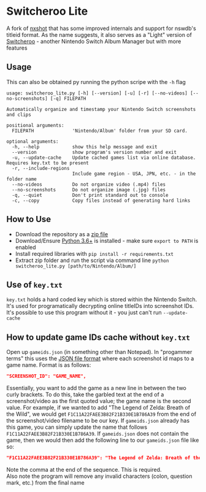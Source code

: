 # Switcheroo Lite

A fork of [nxshot](https://github.com/s1cp/nxshot) that has some improved internals and support for nswdb's titleid format.
As the name suggests, it also serves as a "Light" version of [Switcheroo](https://github.com/Tyler-A/Switcheroo) - another Nintendo Switch Album Manager but with more features

## Usage

This can also be obtained py running the python scripe with the `-h` flag

```text
usage: switcheroo_lite.py [-h] [--version] [-u] [-r] [--no-videos] [--no-screenshots] [-q] FILEPATH

Automatically organize and timestamp your Nintendo Switch screenshots and clips

positional arguments:
  FILEPATH              'Nintendo/Album' folder from your SD card.

optional arguments:
  -h, --help            show this help message and exit
  --version             show program's version number and exit
  -u, --update-cache    Update cached games list via online database. Requires key.txt to be present
  -r, --include-regions
                        Include game region - USA, JPN, etc. - in the folder name
  --no-videos           Do not organize video (.mp4) files
  --no-screenshots      Do not organize image (.jpg) files
  -q, --quiet           Don't print standard out to console
  -c, --copy            Copy files instead of generating hard links
  ```

## How to Use

- Download the repository as a [zip file](https://github.com/dmynerd78/switcheroo-lite/archive/master.zip)
- Download/Ensure [Python 3.6+](https://www.python.org/downloads/) is installed - make sure `export to PATH` is enabled
- Install required libraries with `pip install -r requirements.txt`
- Extract zip folder and run the script via command line `python switcheroo_lite.py [path/to/Nintendo/Album/]`

## Use of `key.txt`

`key.txt` holds a hard coded key which is stored within the Nintendo Switch. It's used for programatically decrypting online titleIDs into screenshot IDs. It's possible to use this program without it - you just can't run `--update-cache`

## How to update game IDs cache without `key.txt`

Open up `gameids.json` (in something other than Notepad). In "progammer terms" this uses the [JSON file format](https://www.w3schools.com/whatis/whatis_json.asp) where each screenshot id maps to a game name. Format is as follows:

```json
"SCREENSHOT_ID": "GAME_NAME",
```

Essentially, you want to add the game as a new line in between the two curly brackets. To do this, take the garbled text at the end of a screenshot/video as the first quoted value; the game name is the second value. For example, if we wanted to add "The Legend of Zelda: Breath of the Wild", we would get `F1C11A22FAEE3B82F21B330E1B786A39` from the end of the screenshot/video filename to be our key. If `gameids.json` already has this game, you can simply update the name that follows `F1C11A22FAEE3B82F21B330E1B786A39`. If `gameids.json` does not contain the game, then we would then add the following line to our `gameids.json` file like so:

```json
"F1C11A22FAEE3B82F21B330E1B786A39": "The Legend of Zelda: Breath of the Wild",
```

Note the comma at the end of the sequence. This is required.  
Also note the program will remove any invalid characters (colon, question mark, etc.) from the final name
